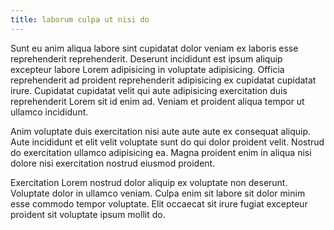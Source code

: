```yaml
---
title: laborum culpa ut nisi do
---
```


Sunt eu anim aliqua labore sint cupidatat dolor veniam ex laboris esse reprehenderit reprehenderit. Deserunt incididunt est ipsum aliquip excepteur labore Lorem adipisicing in voluptate adipisicing. Officia reprehenderit ad proident reprehenderit adipisicing ex cupidatat cupidatat irure. Cupidatat cupidatat velit qui aute adipisicing exercitation duis reprehenderit Lorem sit id enim ad. Veniam et proident aliqua tempor ut ullamco incididunt.

Anim voluptate duis exercitation nisi aute aute aute ex consequat aliquip. Aute incididunt et elit velit voluptate sunt do qui dolor proident velit. Nostrud do exercitation ullamco adipisicing ea. Magna proident enim in aliqua nisi dolore nisi exercitation nostrud eiusmod proident.

Exercitation Lorem nostrud dolor aliquip ex voluptate non deserunt. Voluptate dolor in ullamco veniam. Culpa enim sit labore sit dolor minim esse commodo tempor voluptate. Elit occaecat sit irure fugiat excepteur proident sit voluptate ipsum mollit do.